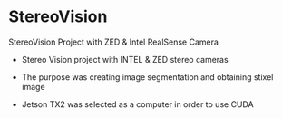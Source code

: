 # StereoVision
StereoVision Project with ZED &amp; Intel RealSense Camera

- Stereo Vision project with INTEL & ZED stereo cameras

- The purpose was creating image segmentation and obtaining stixel image 

- Jetson TX2 was selected as a computer in order to use CUDA


